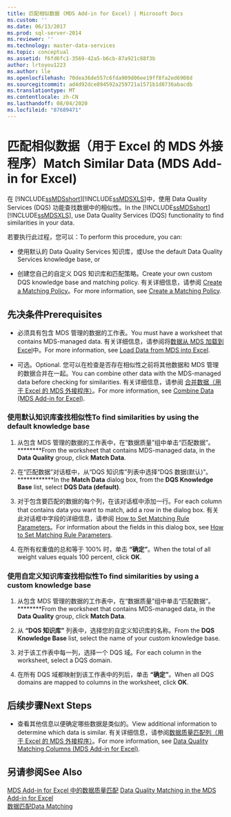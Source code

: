 ```yaml
---
title: 匹配相似数据 (MDS Add-in for Excel) | Microsoft Docs
ms.custom: ''
ms.date: 06/13/2017
ms.prod: sql-server-2014
ms.reviewer: ''
ms.technology: master-data-services
ms.topic: conceptual
ms.assetid: f6fd6fc1-3569-42a5-b6cb-87a921c88f3b
author: lrtoyou1223
ms.author: lle
ms.openlocfilehash: 70dea36de557c6fda909d06ee19ff8fa2ed6908d
ms.sourcegitcommit: ad4d92dce894592a259721a1571b1d8736abacdb
ms.translationtype: MT
ms.contentlocale: zh-CN
ms.lasthandoff: 08/04/2020
ms.locfileid: "87689471"
---
```

# <a name="match-similar-data-mds-add-in-for-excel"></a><span data-ttu-id="fe46c-102">匹配相似数据（用于 Excel 的 MDS 外接程序）</span><span class="sxs-lookup"><span data-stu-id="fe46c-102">Match Similar Data (MDS Add-in for Excel)</span></span>
  <span data-ttu-id="fe46c-103">在 [!INCLUDE[ssMDSshort](../../includes/ssmdsshort-md.md)][!INCLUDE[ssMDSXLS](../../includes/ssmdsxls-md.md)]中，使用 Data Quality Services (DQS) 功能查找数据中的相似性。</span><span class="sxs-lookup"><span data-stu-id="fe46c-103">In the [!INCLUDE[ssMDSshort](../../includes/ssmdsshort-md.md)][!INCLUDE[ssMDSXLS](../../includes/ssmdsxls-md.md)], use Data Quality Services (DQS) functionality to find similarities in your data.</span></span>  
  
 <span data-ttu-id="fe46c-104">若要执行此过程，您可以：</span><span class="sxs-lookup"><span data-stu-id="fe46c-104">To perform this procedure, you can:</span></span>  
  
-   <span data-ttu-id="fe46c-105">使用默认的 Data Quality Services 知识库，或</span><span class="sxs-lookup"><span data-stu-id="fe46c-105">Use the default Data Quality Services knowledge base, or</span></span>  
  
-   <span data-ttu-id="fe46c-106">创建您自己的自定义 DQS 知识库和匹配策略。</span><span class="sxs-lookup"><span data-stu-id="fe46c-106">Create your own custom DQS knowledge base and matching policy.</span></span> <span data-ttu-id="fe46c-107">有关详细信息，请参阅 [Create a Matching Policy](../../data-quality-services/create-a-matching-policy.md)。</span><span class="sxs-lookup"><span data-stu-id="fe46c-107">For more information, see [Create a Matching Policy](../../data-quality-services/create-a-matching-policy.md).</span></span>  
  
## <a name="prerequisites"></a><span data-ttu-id="fe46c-108">先决条件</span><span class="sxs-lookup"><span data-stu-id="fe46c-108">Prerequisites</span></span>  
  
-   <span data-ttu-id="fe46c-109">必须具有包含 MDS 管理的数据的工作表。</span><span class="sxs-lookup"><span data-stu-id="fe46c-109">You must have a worksheet that contains MDS-managed data.</span></span> <span data-ttu-id="fe46c-110">有关详细信息，请参阅将[数据从 MDS 加载到 Excel](export-data-to-excel-from-master-data-services.md)中。</span><span class="sxs-lookup"><span data-stu-id="fe46c-110">For more information, see [Load Data from MDS into Excel](export-data-to-excel-from-master-data-services.md).</span></span>  
  
-   <span data-ttu-id="fe46c-111">可选。</span><span class="sxs-lookup"><span data-stu-id="fe46c-111">Optional.</span></span> <span data-ttu-id="fe46c-112">您可以在检查是否存在相似性之前将其他数据和 MDS 管理的数据合并在一起。</span><span class="sxs-lookup"><span data-stu-id="fe46c-112">You can combine other data with the MDS-managed data before checking for similarities.</span></span> <span data-ttu-id="fe46c-113">有关详细信息，请参阅 [合并数据（用于 Excel 的 MDS 外接程序）](combine-data-mds-add-in-for-excel.md)。</span><span class="sxs-lookup"><span data-stu-id="fe46c-113">For more information, see [Combine Data &#40;MDS Add-in for Excel&#41;](combine-data-mds-add-in-for-excel.md).</span></span>  
  
### <a name="to-find-similarities-by-using-the-default-knowledge-base"></a><span data-ttu-id="fe46c-114">使用默认知识库查找相似性</span><span class="sxs-lookup"><span data-stu-id="fe46c-114">To find similarities by using the default knowledge base</span></span>  
  
1.  <span data-ttu-id="fe46c-115">从包含 MDS 管理的数据的工作表中，在“数据质量”组中单击“匹配数据”。\*\*\*\*\*\*\*\*</span><span class="sxs-lookup"><span data-stu-id="fe46c-115">From the worksheet that contains MDS-managed data, in the **Data Quality** group, click **Match Data**.</span></span>  
  
2.  <span data-ttu-id="fe46c-116">在“匹配数据”对话框中，从“DQS 知识库”列表中选择“DQS 数据(默认)”。\*\*\*\*\*\*\*\*\*\*\*\*</span><span class="sxs-lookup"><span data-stu-id="fe46c-116">In the **Match Data** dialog box, from the **DQS Knowledge Base** list, select **DQS Data (default)**.</span></span>  
  
3.  <span data-ttu-id="fe46c-117">对于包含要匹配的数据的每个列，在该对话框中添加一行。</span><span class="sxs-lookup"><span data-stu-id="fe46c-117">For each column that contains data you want to match, add a row in the dialog box.</span></span> <span data-ttu-id="fe46c-118">有关此对话框中字段的详细信息，请参阅 [How to Set Matching Rule Parameters](../../data-quality-services/create-a-matching-policy.md#MatchingRules)。</span><span class="sxs-lookup"><span data-stu-id="fe46c-118">For information about the fields in this dialog box, see [How to Set Matching Rule Parameters](../../data-quality-services/create-a-matching-policy.md#MatchingRules).</span></span>  
  
4.  <span data-ttu-id="fe46c-119">在所有权重值的总和等于 100% 时，单击 **“确定”**。</span><span class="sxs-lookup"><span data-stu-id="fe46c-119">When the total of all weight values equals 100 percent, click **OK**.</span></span>  
  
### <a name="to-find-similarities-by-using-a-custom-knowledge-base"></a><span data-ttu-id="fe46c-120">使用自定义知识库查找相似性</span><span class="sxs-lookup"><span data-stu-id="fe46c-120">To find similarities by using a custom knowledge base</span></span>  
  
1.  <span data-ttu-id="fe46c-121">从包含 MDS 管理的数据的工作表中，在“数据质量”组中单击“匹配数据”。\*\*\*\*\*\*\*\*</span><span class="sxs-lookup"><span data-stu-id="fe46c-121">From the worksheet that contains MDS-managed data, in the **Data Quality** group, click **Match Data**.</span></span>  
  
2.  <span data-ttu-id="fe46c-122">从 **“DQS 知识库”** 列表中，选择您的自定义知识库的名称。</span><span class="sxs-lookup"><span data-stu-id="fe46c-122">From the **DQS Knowledge Base** list, select the name of your custom knowledge base.</span></span>  
  
3.  <span data-ttu-id="fe46c-123">对于该工作表中每一列，选择一个 DQS 域。</span><span class="sxs-lookup"><span data-stu-id="fe46c-123">For each column in the worksheet, select a DQS domain.</span></span>  
  
4.  <span data-ttu-id="fe46c-124">在所有 DQS 域都映射到该工作表中的列后，单击 **“确定”**。</span><span class="sxs-lookup"><span data-stu-id="fe46c-124">When all DQS domains are mapped to columns in the worksheet, click **OK**.</span></span>  
  
## <a name="next-steps"></a><span data-ttu-id="fe46c-125">后续步骤</span><span class="sxs-lookup"><span data-stu-id="fe46c-125">Next Steps</span></span>  
  
-   <span data-ttu-id="fe46c-126">查看其他信息以便确定哪些数据是类似的。</span><span class="sxs-lookup"><span data-stu-id="fe46c-126">View additional information to determine which data is similar.</span></span> <span data-ttu-id="fe46c-127">有关详细信息，请参阅[数据质量匹配列（用于 Excel 的 MDS 外接程序）](data-quality-matching-columns-mds-add-in-for-excel.md)。</span><span class="sxs-lookup"><span data-stu-id="fe46c-127">For more information, see [Data Quality Matching Columns &#40;MDS Add-in for Excel&#41;](data-quality-matching-columns-mds-add-in-for-excel.md).</span></span>  
  
## <a name="see-also"></a><span data-ttu-id="fe46c-128">另请参阅</span><span class="sxs-lookup"><span data-stu-id="fe46c-128">See Also</span></span>  
 <span data-ttu-id="fe46c-129">[MDS Add-in for Excel 中的数据质量匹配](data-quality-matching-in-the-mds-add-in-for-excel.md) </span><span class="sxs-lookup"><span data-stu-id="fe46c-129">[Data Quality Matching in the MDS Add-in for Excel](data-quality-matching-in-the-mds-add-in-for-excel.md) </span></span>  
 [<span data-ttu-id="fe46c-130">数据匹配</span><span class="sxs-lookup"><span data-stu-id="fe46c-130">Data Matching</span></span>](../../data-quality-services/data-matching.md)  
  
  

